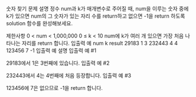 숫자 찾기
문제 설명
정수 num과 k가 매개변수로 주어질 때, num을 이루는 숫자 중에 k가 있으면 num의 그 숫자가 있는 자리 수를 return하고 없으면 -1을 return 하도록 solution 함수를 완성해보세요.

제한사항
0 < num < 1,000,000
0 ≤ k < 10
num에 k가 여러 개 있으면 가장 처음 나타나는 자리를 return 합니다.
입출력 예
num k result
29183 1 3
232443 4 4
123456 7 -1
입출력 예 설명
입출력 예 #1

29183에서 1은 3번째에 있습니다.
입출력 예 #2

232443에서 4는 4번째에 처음 등장합니다.
입출력 예 #3

123456에 7은 없으므로 -1을 return 합니다.
